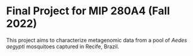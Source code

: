 # Final Project for MIP 280A4 (Fall 2022)
This project aims to characterize metagenomic data from a pool of *Aedes aegypti* mosquitoes captured in Recife, Brazil. 
